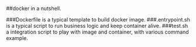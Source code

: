 ##docker in a nutshell.

###Dockerfile is a typical template to build docker image.
###.entrypoint.sh is a typical script to run business logic and keep container alive.
###test.sh a integration script to play with image and container, with various command example. 

